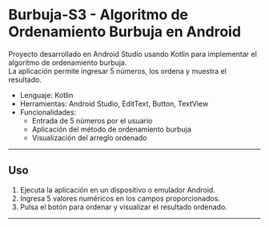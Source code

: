 # Burbuja-S3 - Algoritmo de Ordenamiento Burbuja en Android

Proyecto desarrollado en Android Studio usando Kotlin para implementar el algoritmo de ordenamiento burbuja.  
La aplicación permite ingresar 5 números, los ordena y muestra el resultado.

- Lenguaje: Kotlin  
- Herramientas: Android Studio, EditText, Button, TextView  
- Funcionalidades:  
  - Entrada de 5 números por el usuario  
  - Aplicación del método de ordenamiento burbuja  
  - Visualización del arreglo ordenado

------------------------------------------------------------------------------------------------------------------

## Uso

1. Ejecuta la aplicación en un dispositivo o emulador Android.  
2. Ingresa 5 valores numéricos en los campos proporcionados.  
3. Pulsa el botón para ordenar y visualizar el resultado ordenado.

--------------------------------------------------------------------------------------------------------------------
